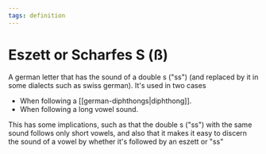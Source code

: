 ```yaml
---
tags: definition
---
```


# Eszett or Scharfes S (ß)
A german letter that has the sound of a double s ("ss") (and replaced by it in some dialects such as swiss german). It's used in two cases

* When following a [[german-diphthongs|diphthong]].
* When following a long vowel sound.

This has some implications, such as that the double s ("ss") with the same sound follows only short vowels, and also that it makes it easy to discern the sound of a vowel by whether it's followed by an eszett or "ss"

